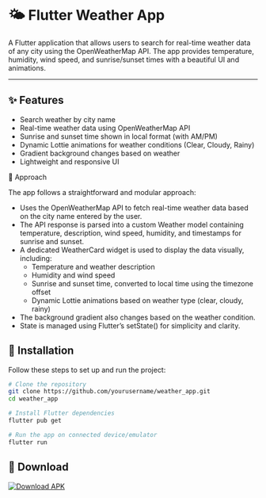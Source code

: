 # 🌤️ Flutter Weather App

A Flutter application that allows users to search for real-time weather data of any city using the OpenWeatherMap API. The app provides temperature, humidity, wind speed, and sunrise/sunset times with a beautiful UI and animations.

---

## ✨ Features

- Search weather by city name
- Real-time weather data using OpenWeatherMap API
- Sunrise and sunset time shown in local format (with AM/PM)
- Dynamic Lottie animations for weather conditions (Clear, Cloudy, Rainy)
- Gradient background changes based on weather
- Lightweight and responsive UI



🧠 Approach

The app follows a straightforward and modular approach:

- Uses the OpenWeatherMap API to fetch real-time weather data based on the city name entered by the user.
- The API response is parsed into a custom Weather model containing temperature, description, wind speed, humidity, and timestamps for sunrise and sunset.
- A dedicated WeatherCard widget is used to display the data visually, including:
  - Temperature and weather description
  - Humidity and wind speed
  - Sunrise and sunset time, converted to local time using the timezone offset
  - Dynamic Lottie animations based on weather type (clear, cloudy, rainy)
- The background gradient also changes based on the weather condition.
- State is managed using Flutter’s setState() for simplicity and clarity.


## 🚀 Installation

Follow these steps to set up and run the project:

```bash
# Clone the repository
git clone https://github.com/yourusername/weather_app.git
cd weather_app

# Install Flutter dependencies
flutter pub get

# Run the app on connected device/emulator
flutter run
```

## 🔗 Download

[![Download APK](https://img.shields.io/badge/Download%20APK-FF5722?style=for-the-badge&logo=android&logoColor=white)](https://drive.google.com/uc?export=download&id=1T-iiSr0AEndsSEggNpFItpGPn7VnTYqA)
